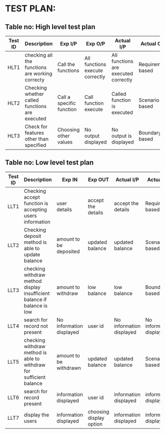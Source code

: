 # TEST PLAN:

## Table no: High level test plan

| **Test ID** | **Description**                                              | **Exp I/P** | **Exp O/P** | **Actual I/P** | **Actual O/P**|    
|-------------|--------------------------------------------------------------|------------|-------------|------------|-------------|
HLT1	|checking all the functions are working correcty|	Call the functions|	All functions execute correctly|	All functions are executed correctly|	Requirement based
HLT2	|Checking whether called functions are executed|	Call a specific function|	Call function execute|	Called function is executed|	Scenario based
HLT3	|Check for features other than specified|	Choosing other values|	No output displayed|	No output is displayed|	Boundary based


## Table no: Low level test plan

| **Test ID** | **Description**                                              | **Exp IN** | **Exp OUT** | **Actual I/P** | **Actual O/P**|     
|-------------|--------------------------------------------------------------|------------|-------------|------------|-------------|
LLT1	|Checking accept function is accepting users information	|user details	|accept the details	|accept the details	|Requirement based
LLT2	|Checking deposit method is able to update balance	|amount to be deposited	|updated balance	|updated balance	|Scenario based
LLT3	|checking withdraw method display insufficient balance if balance is low	|amount to withdraw	|low balance	|low balance	|Boundary based
LLT4	|search for record not present	|No information displayed	|user id	|No information displayed	|No information displayed
LLT5	|checking withdraw method is able to withdraw for sufficient balance	|amount to be withdrawn	|updated balance	|updated balance	|Scenario based
LLT6	|search for record present	|information displayed	|user id	|information displayed	|information displayed
LLT7	|display the users	|information displayed	|choosing display option |information displayed	|information displayed
